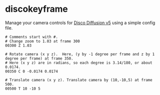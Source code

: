 # discokeyframe
Manage your camera controls for [Disco Diffusion v5](https://colab.research.google.com/github/alembics/disco-diffusion/blob/main/Disco_Diffusion.ipynb) using a simple config file.

```
# Comments start with #.
# Change zoom to 1.03 at frame 300
00300 Z 1.03

# Rotate camera (x y z).  Here, (y by -1 degree per frame and z by 1 degree per frame) at frame 350.
# Here (x y z) are in radians, so each degree is 3.14/180, or about 0.0174.
00350 C 0 -0.0174 0.0174

# Translate camera (x y z). Translate camera by (10,-10,5) at frame 500.
00500 T 10 -10 5
```
